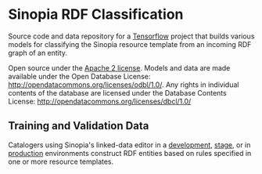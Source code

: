 # Sinopia RDF Classification
Source code and data repository for a [Tensorflow][TF] project that builds
various models for classifying the Sinopia resource template from an incoming RDF graph
of an entity.

Open source under the [Apache 2 license](https://www.apache.org/licenses/LICENSE-2.0.txt).
Models and data are made available under the Open Database License: http://opendatacommons.org/licenses/odbl/1.0/.
Any rights in individual contents of the database are licensed under the Database
Contents License: http://opendatacommons.org/licenses/dbcl/1.0/

## Training and Validation Data
Catalogers using Sinopia's linked-data editor in a [development][SINOPIA_DEV],
[stage][SINOPIA_STAGE], or in [production][SINOPIA] environments construct RDF
entities based on rules specified in one or more resource templates.


[SINOPIA]: https://sinopia.io/
[SINOPIA_DEV]: https://development.sinopia.io/
[SINOPIA_STAGE]: https://stage.sinopia.io/

[TF]: https://www.tensorflow.org/
